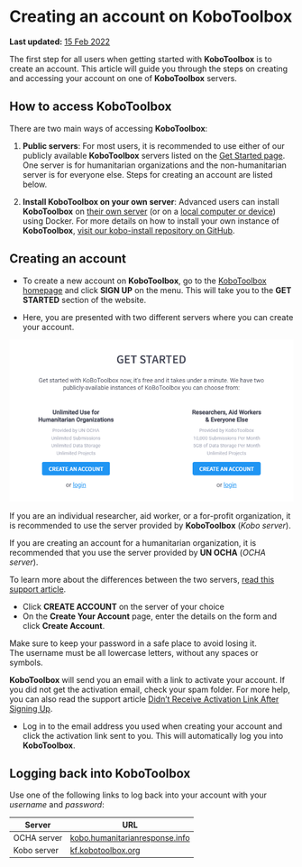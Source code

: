 # Creating an account on KoboToolbox
**Last updated:** <a href="https://github.com/kobotoolbox/docs/blob/511ea4cb3c698a4b45e7c2b4efd1af4e356e811f/source/creating_account.md" class="reference">15 Feb 2022</a>

The first step for all users when getting started with **KoboToolbox** is to
create an account. This article will guide you through the steps on creating and
accessing your account on one of **KoboToolbox** servers.

## How to access KoboToolbox

There are two main ways of accessing **KoboToolbox**:

1. **Public servers**: For most users, it is recommended to use either of our
   publicly available **KoboToolbox** servers listed on the
   [Get Started page](https://www.kobotoolbox.org/#sign-up). One server is for
   humanitarian organizations and the non-humanitarian server is for everyone
   else. Steps for creating an account are listed below.

2. **Install KoboToolbox on your own server**: Advanced users can install
   **KoboToolbox** on [their own server](kobo_your_servers.md) (or on a
   [local computer or device](kobo_local_computer.md)) using Docker. For more
   details on how to install your own instance of **KoboToolbox**,
   [visit our kobo-install repository on GitHub](https://github.com/kobotoolbox/kobo-install).

## Creating an account

-   To create a new account on **KoboToolbox**, go to the
    [KoboToolbox homepage](https://kobotoolbox.org) and click **SIGN UP** on the
    menu. This will take you to the **GET STARTED** section of the website.

-   Here, you are presented with two different servers where you can create your
    account.

![KoboToolbox servers](images/creating_account/servers.png)

If you are an individual researcher, aid worker, or a for-profit organization,
it is recommended to use the server provided by **KoboToolbox** (_Kobo server_).

If you are creating an account for a humanitarian organization, it is
recommended that you use the server provided by **UN OCHA** (_OCHA server_).

<p class="note">
  To learn more about the differences between the two servers,
  <a href="server.html" class="reference">read this support article</a>.
</p>

-   Click **CREATE ACCOUNT** on the server of your choice
-   On the **Create Your Account** page, enter the details on the form and click
    **Create Account**.

<p class="note">
  Make sure to keep your password in a safe place to avoid losing it. <br />
  The username must be all lowercase letters, without any spaces or symbols.
</p>

**KoboToolbox** will send you an email with a link to activate your account. If
you did not get the activation email, check your spam folder. For more help, you
can also read the support article
[Didn’t Receive Activation Link After Signing Up](activation_link.md).

-   Log in to the email address you used when creating your account and click
    the activation link sent to you. This will automatically log you into
    **KoboToolbox**.

## Logging back into KoboToolbox

Use one of the following links to log back into your account with your
_username_ and _password_:

| Server      | URL                                                                                                   |
| ----------- | ----------------------------------------------------------------------------------------------------- |
| OCHA server | <a href="https://kobo.humanitarianresponse.info" class="reference">kobo.humanitarianresponse.info</a> |
| Kobo server | <a href="https://kf.kobotoolbox.org" class="reference">kf.kobotoolbox.org</a>                         |

